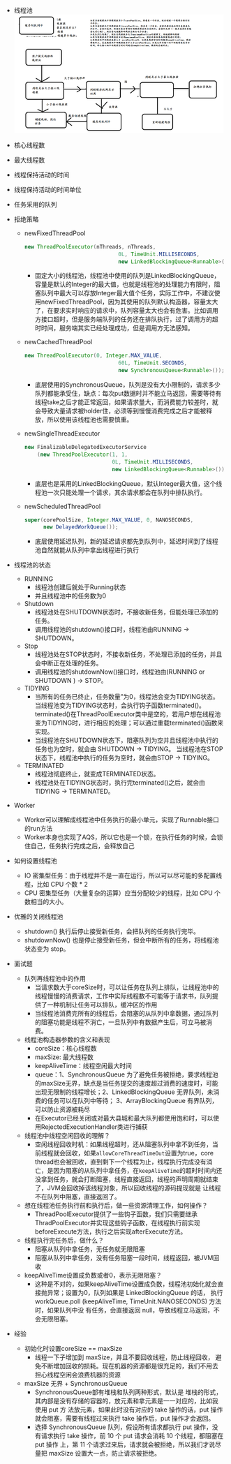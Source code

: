 - 线程池
     ![](/assets/pool.png)
 - 核心线程数
 - 最大线程数
 - 线程保持活动的时间
 - 线程保持活动的时间单位
 - 任务采用的队列
 - 拒绝策略
    - newFixedThreadPool
        ```java
        new ThreadPoolExecutor(nThreads, nThreads,
                                      0L, TimeUnit.MILLISECONDS,
                                      new LinkedBlockingQueue<Runnable>());
        ```
        - 固定大小的线程池，线程池中使用的队列是LinkedBlockingQueue，容量是默认的Integer的最大值，也就是线程池的处理能力有限时，阻塞队列中最大可以存放Integer最大值个任务，实际工作中，不建议使用newFixedThreadPool，因为其使用的队列默认构造器，容量太大了，在要求实时响应的请求中，队列容量太大也会有危害。比如调用方接口超时，但是服务端队列的任务还在排队执行，过了调用方的超时时间，服务端其实已经处理成功，但是调用方无法感知。
        
    - newCachedThreadPool
        ```java
        new ThreadPoolExecutor(0, Integer.MAX_VALUE,
                                      60L, TimeUnit.SECONDS,
                                      new SynchronousQueue<Runnable>());
        ```
        - 底层使用的SynchronousQueue，队列是没有大小限制的，请求多少队列都能承受住，缺点：每次put数据时并不能立马返回，需要等待有线程take之后才能正常返回，如果请求量大，而消费能力较差时，就会导致大量请求被holder住，必须等到慢慢消费完成之后才能被释放，所以使用该线程池也需要慎重。
    - newSingleThreadExecutor
        ```java
        new FinalizableDelegatedExecutorService
            (new ThreadPoolExecutor(1, 1,
                                    0L, TimeUnit.MILLISECONDS,
                                    new LinkedBlockingQueue<Runnable>()));
        ```
        - 底层也是采用的LinkedBlockingQueue，默认Integer最大值，这个线程池一次只能处理一个请求，其余请求都会在队列中排队执行。
    - newScheduledThreadPool
        ```java
        super(corePoolSize, Integer.MAX_VALUE, 0, NANOSECONDS,
              new DelayedWorkQueue());
        ```
        - 底层使用延迟队列，新的延迟请求都先到队列中，延迟时间到了线程池自然就能从队列中拿出线程进行执行
        
- 线程池的状态
  - RUNNING
      - 线程池创建后就处于Running状态
      - 并且线程池中的任务数为0
  - Shutdown
      - 线程池处在SHUTDOWN状态时，不接收新任务，但能处理已添加的任务。 
      - 调用线程池的shutdown()接口时，线程池由RUNNING -> SHUTDOWN。
  - Stop
      - 线程池处在STOP状态时，不接收新任务，不处理已添加的任务，并且会中断正在处理的任务。
      - 调用线程池的shutdownNow()接口时，线程池由(RUNNING or SHUTDOWN ) -> STOP。
  - TIDYING 
      - 当所有的任务已终止，任务数量”为0，线程池会变为TIDYING状态。当线程池变为TIDYING状态时，会执行钩子函数terminated()。terminated()在ThreadPoolExecutor类中是空的，若用户想在线程池变为TIDYING时，进行相应的处理；可以通过重载terminated()函数来实现。
      - 当线程池在SHUTDOWN状态下，阻塞队列为空并且线程池中执行的任务也为空时，就会由 SHUTDOWN -> TIDYING。 当线程池在STOP状态下，线程池中执行的任务为空时，就会由STOP -> TIDYING。
  - TERMINATED 
      - 线程池彻底终止，就变成TERMINATED状态。 
      - 线程池处在TIDYING状态时，执行完terminated()之后，就会由 TIDYING -> TERMINATED。
 
- Worker
    - Worker可以理解成线程池中任务执行的最小单元，实现了Runnable接口的run方法
    - Worker本身也实现了AQS，所以它也是一个锁，在执行任务的时候，会锁住自己，任务执行完成之后，会释放自己
 
- 如何设置线程池
    - IO 密集型任务：由于线程并不是一直在运行，所以可以尽可能的多配置线程，比如 CPU 个数 * 2
    - CPU 密集型任务（大量复杂的运算）应当分配较少的线程，比如 CPU 个数相当的大小。
    
- 优雅的关闭线程池
    - shutdown() 执行后停止接受新任务，会把队列的任务执行完毕。
    - shutdownNow() 也是停止接受新任务，但会中断所有的任务，将线程池状态变为 stop。
    
- 面试题
    - 队列再线程池中的作用
        - 当请求数大于coreSize时，可以让任务在队列上排队，让线程池中的线程慢慢的消费请求，工作中实际线程数不可能等于请求书，队列提供了一种机制让任务可以排队，缓冲区的作用
        - 当线程池消费完所有的线程后，会阻塞的从队列中拿数据，通过队列的阻塞功能是线程不消亡，一旦队列中有数据产生后，可立马被消费。
    - 线程池构造器参数的含义和表现
        - coreSize：核心线程数
        - maxSize: 最大线程数
        - keepAliveTime：线程空闲最大时间
        - queue：1、SynchronousQueue 为了避免任务被拒绝，要求线程池的maxSize无界，缺点是当任务提交的速度超过消费的速度时，可能出现无限制的线程增长；2、LinkedBlockingQueue 无界队列，未消费的任务可以在队列中等待； 3、ArrayBlockingQueue 有界队列，可以防止资源被耗尽
        - 在Executor已经关闭或对最大县城和最大队列都使用饱和时，可以使用RejectedExecutionHandler类进行捕获
    - 线程池中线程空闲回收的理解？
        - 空闲线程回收时机：如果线程超时，还从阻塞队列中拿不到任务，当前线程就会回收，如果`allowCoreThreadTimeOut`设置为true，core thread也会被回收，直到剩下一个线程为止，线程执行完成没有消亡，是因为阻塞的从队列中拿任务，在`keepAliveTime`的超时时间内还没拿到任务，就会打断阻塞，线程直接返回，线程的声明周期就结束了，JVM会回收掉该线程对象，所以回收线程的源码提现就是 让线程不在队列中阻塞，直接返回了。
    - 想在线程池任务执行前和执行后，做一些资源清理工作，如何操作？
        - ThreadPoolExecutor提供了一些钩子函数，我们只需要继承ThradPoolExecutor并实现这些钩子函数，在线程执行前实现beforeExecute方法，执行之后实现afterExecute方法。
    - 线程执行完任务后，做什么？
        - 阻塞从队列中拿任务，无任务就无限阻塞
        - 阻塞从队列中拿任务，没有任务阻塞一段时间，线程返回，被JVM回收
    - keepAliveTime设置成负数或者0，表示无限阻塞？
        - 这种是不对的，如果keepAliveTime设置成负数，线程池初始化就会直接抛异常；设置为0，队列如果是 LinkedBlockingQueue 的话， 执行 workQueue.poll (keepAliveTime, TimeUnit.NANOSECONDS) 方法时，如果队列中没 有任务，会直接返回 null，导致线程立马返回，不会无限阻塞。
        
- 经验
    - 初始化时设置coreSize == maxSize
        - 线程一下子增加到 maxSize，并且不要回收线程，防止线程回收， 避免不断增加回收的损耗。现在机器的资源都是很充足的，我们不用去担心线程空闲会浪费机器的资源
    - maxSize 无界 + SynchronousQueue
        - SynchronousQueue部有堆栈和队列两种形式，默认是 堆栈的形式，其内部是没有存储的容器的，放元素和拿元素是一一对应的，比如我使用 put 方 法放元素，如果此时没有对应的 take 操作的话，put 操作就会阻塞，需要有线程过来执行 take 操作后，put 操作才会返回。
        - 选择 SynchronousQueue 队列，假设所有请求都执行 put 操作，没有请求执行 take 操作，前 10 个 put 请求会消耗 10 个线程，都阻塞在 put 操作 上，第 11 个请求过来后，请求就会被拒绝，所以我们才说尽量把 maxSize 设置大一点，防止请求被拒绝。
    
        
        
        
        

  
    